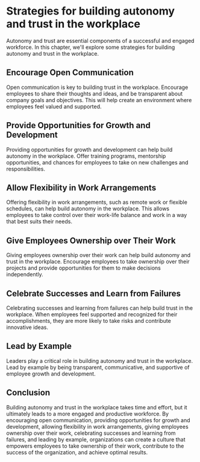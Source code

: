 Strategies for building autonomy and trust in the workplace
=========================================================================================================================

Autonomy and trust are essential components of a successful and engaged workforce. In this chapter, we'll explore some strategies for building autonomy and trust in the workplace.

Encourage Open Communication
----------------------------

Open communication is key to building trust in the workplace. Encourage employees to share their thoughts and ideas, and be transparent about company goals and objectives. This will help create an environment where employees feel valued and supported.

Provide Opportunities for Growth and Development
------------------------------------------------

Providing opportunities for growth and development can help build autonomy in the workplace. Offer training programs, mentorship opportunities, and chances for employees to take on new challenges and responsibilities.

Allow Flexibility in Work Arrangements
--------------------------------------

Offering flexibility in work arrangements, such as remote work or flexible schedules, can help build autonomy in the workplace. This allows employees to take control over their work-life balance and work in a way that best suits their needs.

Give Employees Ownership over Their Work
----------------------------------------

Giving employees ownership over their work can help build autonomy and trust in the workplace. Encourage employees to take ownership over their projects and provide opportunities for them to make decisions independently.

Celebrate Successes and Learn from Failures
-------------------------------------------

Celebrating successes and learning from failures can help build trust in the workplace. When employees feel supported and recognized for their accomplishments, they are more likely to take risks and contribute innovative ideas.

Lead by Example
---------------

Leaders play a critical role in building autonomy and trust in the workplace. Lead by example by being transparent, communicative, and supportive of employee growth and development.

Conclusion
----------

Building autonomy and trust in the workplace takes time and effort, but it ultimately leads to a more engaged and productive workforce. By encouraging open communication, providing opportunities for growth and development, allowing flexibility in work arrangements, giving employees ownership over their work, celebrating successes and learning from failures, and leading by example, organizations can create a culture that empowers employees to take ownership of their work, contribute to the success of the organization, and achieve optimal results.
